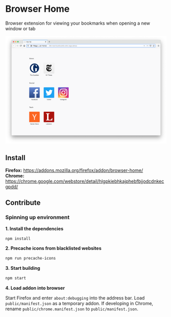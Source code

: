 # Browser Home

Browser extension for viewing your bookmarks when opening a new window or tab

![Screenshot of Browser Home](screenshot.png)

## Install

**Firefox:** https://addons.mozilla.org/firefox/addon/browser-home/  
**Chrome:** https://chrome.google.com/webstore/detail/hlgpkiebhkajphebfbjjodcdnkecgpdd/

## Contribute

### Spinning up environment

**1. Install the dependencies**

```bash
npm install
```

**2. Precache icons from blacklisted websites**

```bash
npm run precache-icons
```

**3. Start building**

```bash
npm start
```

**4. Load addon into browser**

Start Firefox and enter `about:debugging` into the address bar. Load `public/manifest.json` as a temporary addon.
If developing in Chrome, rename `public/chrome.manifest.json` to `public/manifest.json`.
